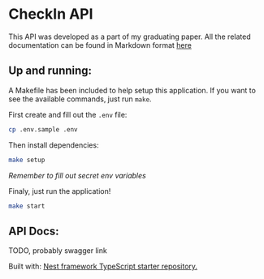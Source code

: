 # CheckIn API
This API was developed as a part of my graduating paper. All the related documentation can be found in Markdown format [here](https://github.com/toledompm/checkin-docs)

## Up and running:
A Makefile has been included to help setup this application. If you want to see the available commands, just run `make`.

First create and fill out the `.env` file:

``` bash
cp .env.sample .env
```

Then install dependencies:
``` bash
make setup
```
*Remember to fill out secret env variables*

Finaly, just run the application!
``` bash
make start
```

## API Docs:
TODO, probably swagger link

Built with: [Nest framework TypeScript starter repository.](https://github.com/nestjs/nest)
